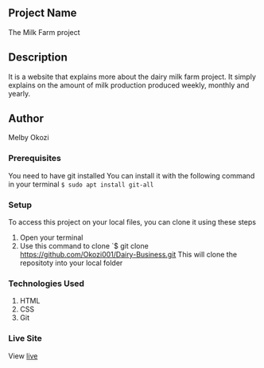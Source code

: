 ## Project Name
The Milk Farm project

## Description
It is a website that explains more about the dairy milk farm project. It simply explains on the amount of milk production produced weekly, monthly and yearly.

## Author
Melby Okozi

### Prerequisites
You need to have git installed
You can install it with the following command in your terminal
`$ sudo apt install git-all` 
  
### Setup
To access this project on your local files, you can clone it using these steps
1. Open your terminal
2. Use this command to clone `$ git clone https://github.com/Okozi001/Dairy-Business.git
This will clone the repositoty into your local folder

### Technologies Used
1. HTML
2. CSS
3. Git

### Live Site
View [live](https://okozi001.github.io/Dairy-Business/)

 